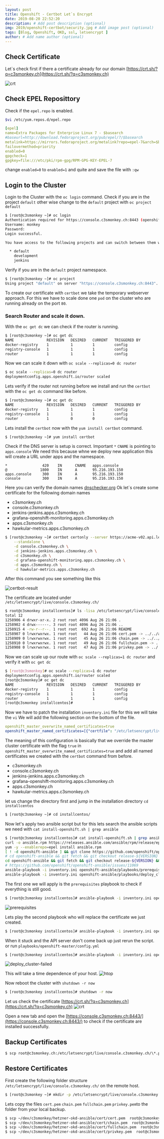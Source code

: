 ```yaml
---
layout: post
title: Openshift - Certbot Let`s Encrypt
date: 2019-08-20 22:52:20
description: # Add post description (optional)
img: 2019/openshift-certbot/security.jpg # Add image post (optional)
tags: [Blog, Openshift, OKD, ssl, letsencrypt ]
author: # Add name author (optional)
---
```


## Check Certificate
Let`s check first if there a certificate already for our domain [https://crt.sh/?q=c3smonkey.ch](https://crt.sh/?q=c3smonkey.ch) 

![crt](/assets/img/2019/openshift-certbot/crt.png)

    
## Check EPEL Reposittory
Check if the `epel.repo` is enabled.
```bash
$vi /etc/yum.repos.d/epel.repo
```

```yaml
[epel]
name=Extra Packages for Enterprise Linux 7 - $basearch
#baseurl=http://download.fedoraproject.org/pub/epel/7/$basearch
metalink=https://mirrors.fedoraproject.org/metalink?repo=epel-7&arch=$basearch
failovermethod=priority
enabled=0
gpgcheck=1
gpgkey=file:///etc/pki/rpm-gpg/RPM-GPG-KEY-EPEL-7

```
change `enabled=0` to `enabled=1` and quite and save the file with `:qw`


## Login to the Cluster 
Login to the Cluster with the `oc login` command. Check if you are in the project `default` other wise change to the `default` project with `oc project default`
```bash
$ [root@c3smonkey ~]# oc login
Authentication required for https://console.c3smonkey.ch:8443 (openshift)
Username: monkey
Password: 
Login successful.

You have access to the following projects and can switch between them with 'oc project <projectname>':

  * default
    development
    jenkins
```
Verify if you are in the `default` project namespace.

```bash
$ [root@c3smonkey ~]# oc project
Using project "default" on server "https://console.c3smonkey.ch:8443".
```
To create our certificate with `certbot` we take the temporary webserver approach. For this we have to scale done one `pod` on the cluster 
who are running already on the port `80`.

### Search Router and scale it down.

With the `oc get dc` we can check if the router is running.
```bash
$ [root@c3smonkey ~]# oc get dc
NAME               REVISION   DESIRED   CURRENT   TRIGGERED BY
docker-registry    1          1         1         config
registry-console   1          1         1         config
router             1          1         1         config
```
Now we can scale it down with `oc scale --replicas=0 dc router`
```bash
$ oc scale --replicas=0 dc router
deploymentconfig.apps.openshift.io/router scaled
```
Lets verify if the router not running before we install and run the `certbot` with the `oc get dc` command like before.

```bash
$ [root@c3smonkey ~]# oc get dc
NAME               REVISION   DESIRED   CURRENT   TRIGGERED BY
docker-registry    1          1         1         config
registry-console   1          1         1         config
router             1          0         0         config
```

Lets install the `certbot` now with the `yum install certbot` command.
```bash
$ [root@c3smonkey ~]# yum install certbot
```

Check if the DNS server is setup is correct. Important `*` `CNAME` is pointing to `apps.console` 
We need this because whne we deploy new application this will create a URL under apps and the namespace.
   
```haml
*                420    IN      CNAME   apps.console
@               1800    IN      A       95.216.193.150
apps.console     300    IN      A       95.216.193.150
console          300    IN      A       95.216.193.150
```

Here you can verify the domain names [dnschecker.org](https://dnschecker.org/#A/c3smonkey.ch)
Ok let`s create some certificate for the following domain names
- c3smonkey.ch
- console.c3smonkey.ch
- jenkins-jenkins.apps.c3smonkey.ch
- grafana-openshift-monitoring.apps.c3smonkey.ch
- apps.c3smonkey.ch
- hawkular-metrics.apps.c3smonkey.ch

```bash
$ [root@c3smonkey ~]# certbot certonly --server https://acme-v02.api.letsencrypt.org/directory \
    --standalone \
    -d console.c3smonkey.ch \
    -d jenkins-jenkins.apps.c3smonkey.ch \
    -d c3smonkey.ch \
    -d grafana-openshift-monitoring.apps.c3smonkey.ch \
    -d apps.c3smonkey.ch \
    -d hawkular-metrics.apps.c3smonkey.ch
```
After this command you see something like this

![certbot-result](/assets/img/2019/openshift-certbot/certbot-result.png)

The certificate are located under `/etc/letsencrypt/live/console.c3smonkey.ch/`
```bash
$ root@c3smonkey installcentos]# ls -lisa /etc/letsencrypt/live/console.c3smonkey.ch/
total 12
1258906 4 drwxr-xr-x. 2 root root 4096 Aug 26 21:06 .
1258902 4 drwx------. 3 root root 4096 Aug 26 21:06 ..
1258915 4 -rw-r--r--. 1 root root  692 Aug 26 21:06 README
1258907 0 lrwxrwxrwx. 1 root root   44 Aug 26 21:06 cert.pem -> ../../archive/console.c3smonkey.ch/cert1.pem
1258909 0 lrwxrwxrwx. 1 root root   45 Aug 26 21:06 chain.pem -> ../../archive/console.c3smonkey.ch/chain1.pem
1258910 0 lrwxrwxrwx. 1 root root   49 Aug 26 21:06 fullchain.pem -> ../../archive/console.c3smonkey.ch/fullchain1.pem
1258908 0 lrwxrwxrwx. 1 root root   47 Aug 26 21:06 privkey.pem -> ../../archive/console.c3smonkey.ch/privkey1.pem
```

Now we can scale up our route with `oc scale --replicas=1 dc router` and verify it with `oc get dc`
```bash
$ [root@c3smonkey]# oc scale --replicas=1 dc router
deploymentconfig.apps.openshift.io/router scaled
[root@c3smonkey]# oc get dc
NAME               REVISION   DESIRED   CURRENT   TRIGGERED BY
docker-registry    1          1         1         config
registry-console   1          1         1         config
router             1          1         1         config
[root@c3smonkey installcentos]#
```

Now we have to patch the installation `inventory.ini` file for this we will take the `vi`
We will add the following section on the bottom of the file. 

```yaml
openshift_master_overwrite_named_certificates=true
openshift_master_named_certificates=[{"certfile": "/etc/letsencrypt/live/console.c3smonkey.ch/cert.pem", "keyfile": "/etc/letsencrypt/live/console.c3smonkey.ch/privkey.pem","names": ["c3smonkey.ch", "console.c3smonkey.ch", "jenkins-jenkins.apps.c3smonkey.ch", "grafana-openshift-monitoring.apps.c3smonkey.ch", "apps.c3smonkey.ch", "hawkular-metrics.apps.c3smonkey.ch"] }]
```

The meaning of this configuration is basically that we override the master cluster certificate with the flag `true` in `openshift_master_overwrite_named_certificates=true`
and add all named certificates we created with the `certbot` command from before. 

- c3smonkey.ch
- console.c3smonkey.ch
- jenkins-jenkins.apps.c3smonkey.ch
- grafana-openshift-monitoring.apps.c3smonkey.ch
- apps.c3smonkey.ch
- hawkular-metrics.apps.c3smonkey.ch
   
let us change the directory first and jump in the installation directory `cd installcentos`
```bash
$ [root@c3smonkey ~]# cd installcentos/
```

Now let's apply two ansible script but for this lets search the ansible scripts we need with `cat install-openshift.sh | grep ansible`
```bash
$ [root@c3smonkey installcentos]# cat install-openshift.sh | grep ansible
curl -o ansible.rpm https://releases.ansible.com/ansible/rpm/release/epel-7-x86_64/ansible-2.6.5-1.el7.ans.noarch.rpm
yum -y --enablerepo=epel install ansible.rpm
[ ! -d openshift-ansible ] && git clone https://github.com/openshift/openshift-ansible.git
# cd openshift-ansible && git fetch && git checkout release-${VERSION} && git checkout e7f05191a1 && cd ..
cd openshift-ansible && git fetch && git checkout release-${VERSION} && cd ..
# https://github.com/openshift/openshift-ansible/issues/11069
ansible-playbook -i inventory.ini openshift-ansible/playbooks/prerequisites.yml
ansible-playbook -i inventory.ini openshift-ansible/playbooks/deploy_cluster.yml
```

The first one we will apply is the `prerequisites` playbook to check if everything is still good.
```bash
$ [root@c3smonkey installcentos]# ansible-playbook -i inventory.ini openshift-ansible/playbooks/prerequisites.yml
```

![prerequisites](/assets/img/2019/openshift-certbot/prerequisites.png)


Lets play the second playbook who will replace the certificate we just created.
```bash
$ [root@c3smonkey installcentos]# ansible-playbook -i inventory.ini openshift-ansible/playbooks/deploy_cluster.yml
```

When it stuck and the API server don't come back up just rerun the script.
or run `playbooks/openshift-master/config.yml`

```bash
$ [root@c3smonkey installcentos]# ansible-playbook -i inventory.ini openshift-ansible/playbooks/openshift-master/config.yml
```

![deploy_cluster-failed](/assets/img/2019/openshift-certbot/deploy_cluster-failed.png)


This will take a time dependence of your host.
![htop](/assets/img/2019/openshift-certbot/htop.png)


Now reboot the cluster with `shutdown -r now`
```bash
$ [root@c3smonkey installcentos]# shutdown -r now
```

Let us check the certificate [https://crt.sh/?q=c3smonkey.ch](https://crt.sh/?q=c3smonkey.ch)
![crt](/assets/img/2019/openshift-certbot/crt-lets-encrypt.png)

Open a new tab and open the [https://console.c3smonkey.ch:8443/](https://console.c3smonkey.ch:8443/) to check if the certificate are installed successfully.


## Backup Certificates
```bash
$ scp root@c3smonkey.ch:/etc/letsencrypt/live/console.c3smonkey.ch/\*.pem ~/dev/c3smonkey/hetzner-okd-ansible/cert/
```

## Restore Certificates
First create the following folder structure `/etc/letsencrypt/live/console.c3smonkey.ch/` on the remote host.
```bash
$ [root@c3smonkey ~]# mkdir -p /etc/letsencrypt/live/console.c3smonkey.ch/
```

Lets copy the files `cert.pem` `chain.pem` `fullchain.pem` `privkey.pem`to the folder from your local backup.
```bash
$ scp ~/dev/c3smonkey/hetzner-okd-ansible/cert/cert.pem  root@c3smonkey.ch:/etc/letsencrypt/live/console.c3smonkey.ch/
$ scp ~/dev/c3smonkey/hetzner-okd-ansible/cert/chain.pem  root@c3smonkey.ch:/etc/letsencrypt/live/console.c3smonkey.ch/
$ scp ~/dev/c3smonkey/hetzner-okd-ansible/cert/fullchain.pem  root@c3smonkey.ch:/etc/letsencrypt/live/console.c3smonkey.ch/
$ scp ~/dev/c3smonkey/hetzner-okd-ansible/cert/privkey.pem  root@c3smonkey.ch:/etc/letsencrypt/live/console.c3smonkey.ch/
```






